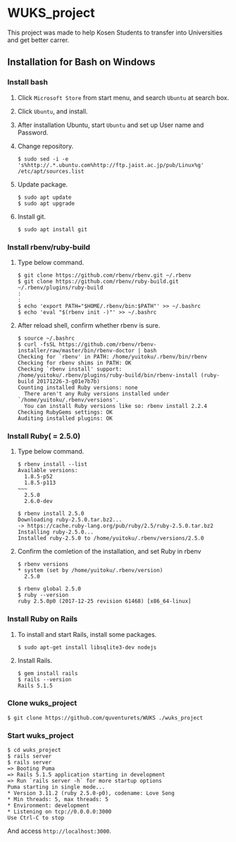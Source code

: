 # WUKS_project
This project was made to help Kosen Students to transfer into Universities and get better carrer.


## Installation for Bash on Windows
### Install bash
1. Click `Microsoft Store` from start menu, and search `Ubuntu` at search box.

1. Click `Ubuntu`, and install.

1. After installation Ubuntu, start `Ubuntu` and set up User name and Password.

1. Change repository.
   
   ```
   $ sudo sed -i -e 's%http://.*.ubuntu.com%http://ftp.jaist.ac.jp/pub/Linux%g' /etc/apt/sources.list
   ```
1. Update package.

   ```
   $ sudo apt update
   $ sudo apt upgrade
   ```

1. Install git.

   ```
   $ sudo apt install git
   ```
   

### Install rbenv/ruby-build
1. Type below command.
   
   ```
   $ git clone https://github.com/rbenv/rbenv.git ~/.rbenv
   $ git clone https://github.com/rbenv/ruby-build.git ~/.rbenv/plugins/ruby-build
   :
   :
   $ echo 'export PATH="$HOME/.rbenv/bin:$PATH"' >> ~/.bashrc
   $ echo 'eval "$(rbenv init -)"' >> ~/.bashrc
   ```
   
1. After reload shell, confirm whether rbenv is sure.

   ```
   $ source ~/.bashrc
   $ curl -fsSL https://github.com/rbenv/rbenv-installer/raw/master/bin/rbenv-doctor | bash
   Checking for `rbenv' in PATH: /home/yuitoku/.rbenv/bin/rbenv
   Checking for rbenv shims in PATH: OK
   Checking `rbenv install' support: /home/yuitoku/.rbenv/plugins/ruby-build/bin/rbenv-install (ruby-build 20171226-3-g01e7b7b)
   Counting installed Ruby versions: none
     There aren't any Ruby versions installed under `/home/yuitoku/.rbenv/versions'.
     You can install Ruby versions like so: rbenv install 2.2.4
   Checking RubyGems settings: OK
   Auditing installed plugins: OK
   ```

### Install Ruby( = 2.5.0)
 1.  Type below command.
     ```
     $ rbenv install --list
     Available versions:
       1.8.5-p52
       1.8.5-p113
     ~~~
       2.5.0
       2.6.0-dev

     $ rbenv install 2.5.0
     Downloading ruby-2.5.0.tar.bz2...
     -> https://cache.ruby-lang.org/pub/ruby/2.5/ruby-2.5.0.tar.bz2
     Installing ruby-2.5.0...
     Installed ruby-2.5.0 to /home/yuitoku/.rbenv/versions/2.5.0
     ```
 1. Confirm the comletion of the installation, and set Ruby in rbenv
    ```
    $ rbenv versions
    * system (set by /home/yuitoku/.rbenv/version)
      2.5.0

    $ rbenv global 2.5.0
    $ ruby --version
    ruby 2.5.0p0 (2017-12-25 revision 61468) [x86_64-linux]
    ```
    
### Install Ruby on Rails
1. To install and start Rails, install some packages.
   ```
   $ sudo apt-get install libsqlite3-dev nodejs
   ```
   
1. Install Rails.
   ```
   $ gem install rails
   $ rails --version
   Rails 5.1.5
   ```
### Clone wuks_project
   ```
   $ git clone https://github.com/quventurets/WUKS ./wuks_project
   ```

### Start wuks_project
  ```
  $ cd wuks_project
  $ rails server
  $ rails server
  => Booting Puma
  => Rails 5.1.5 application starting in development 
  => Run `rails server -h` for more startup options
  Puma starting in single mode...
  * Version 3.11.2 (ruby 2.5.0-p0), codename: Love Song
  * Min threads: 5, max threads: 5
  * Environment: development
  * Listening on tcp://0.0.0.0:3000
  Use Ctrl-C to stop
  ```
  And access `http://localhost:3000`.
